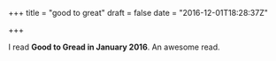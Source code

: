 +++
title = "good to great"
draft = false
date = "2016-12-01T18:28:37Z"

+++

I read **Good to Gread in January 2016**. An awesome read.

